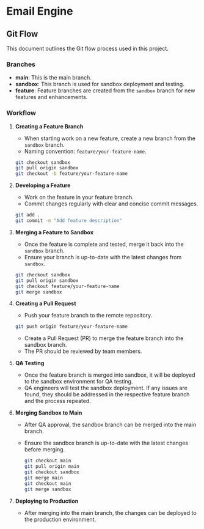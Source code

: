 # Email Engine

## Git Flow

This document outlines the Git flow process used in this project. 

### Branches

- **main**: This is the main branch.
- **sandbox**: This branch is used for sandbox deployment and testing.
- **feature**: Feature branches are created from the `sandbox` branch for new features and enhancements.

### Workflow

1. **Creating a Feature Branch**
   - When starting work on a new feature, create a new branch from the `sandbox` branch.
   - Naming convention: `feature/your-feature-name`.

   ```bash
   git checkout sandbox
   git pull origin sandbox
   git checkout -b feature/your-feature-name
   ```

2. **Developing a Feature**
    - Work on the feature in your feature branch.
    - Commit changes regularly with clear and concise commit messages.

    ```bash
    git add .
    git commit -m "Add feature description"
    ```

3. **Merging a Feature to Sandbox**

    - Once the feature is complete and tested, merge it back into the `sandbox` branch.
    - Ensure your branch is up-to-date with the latest changes from `sandbox`.

    ```bash
    git checkout sandbox
    git pull origin sandbox
    git checkout feature/your-feature-name
    git merge sandbox
    ```

4. **Creating a Pull Request**

    - Push your feature branch to the remote repository.

    ```bash
    git push origin feature/your-feature-name
    ```

    - Create a Pull Request (PR) to merge the feature branch into the sandbox branch.
    - The PR should be reviewed by team members.

5. **QA Testing**
    - Once the feature branch is merged into sandbox, it will be deployed to the sandbox environment for QA testing.
    - QA engineers will test the sandbox deployment. If any issues are found, they should be addressed in the respective feature branch and the process repeated.

6. **Merging Sandbox to Main**
    - After QA approval, the sandbox branch can be merged into the main branch.
    - Ensure the sandbox branch is up-to-date with the latest changes before merging.

        ```bash
        git checkout main
        git pull origin main
        git checkout sandbox
        git merge main
        git checkout main
        git merge sandbox
        ```

7. **Deploying to Production**
    - After merging into the main branch, the changes can be deployed to the production environment.
